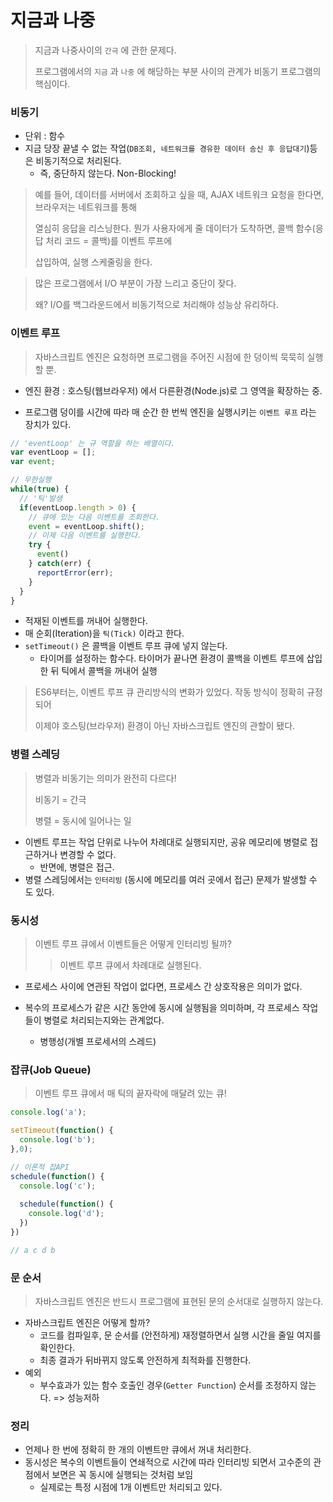 # 지금과 나중

> 지금과 나중사이의 `간극` 에 관한 문제다.
>
> 프로그램에서의 `지금` 과 `나중` 에 해당하는 부분 사이의 관계가 비동기 프로그램의 핵심이다.



### 비동기

- 단위 : 함수
- 지금 당장 끝낼 수 없는 작업(`DB조회, 네트워크를 경유한 데이터 송신 후 응답대기`)등 은 비동기적으로 처리된다.
  - 즉, 중단하지 않는다. Non-Blocking!

> 예를 들어, 데이터를 서버에서 조회하고 싶을 때, AJAX 네트워크 요청을 한다면, 브라우저는 네트워크를 통해
>
> 열심히 응답을 리스닝한다. 뭔가 사용자에게 줄 데이터가 도착하면, 콜백 함수(응답 처리 코드 = 콜백)를 이벤트 루프에
>
> 삽입하여, 실행 스케줄링을 한다.

> 많은 프로그램에서 I/O 부분이 가장 느리고 중단이 잦다. 
>
> 왜? I/O를 백그라운드에서 비동기적으로 처리해야 성능상 유리하다.



### 이벤트 루프

> 자바스크립트 엔진은 요청하면 프로그램을 주어진 시점에 한 덩이씩 묵묵히 실행할 뿐.

- 엔진 환경 : 호스팅(웹브라우저) 에서 다른환경(Node.js)로 그 영역을 확장하는 중.

- 프로그램 덩이를 시간에 따라 매 순간 한 번씩 엔진을 실행시키는 `이벤트 루프` 라는 장치가 있다.

```javascript
// 'eventLoop' 는 규 역할을 하는 배열이다.
var eventLoop = [];
var event;

// 무한실행
while(true) {
  // '틱'발생
  if(eventLoop.length > 0) {
    // 큐에 있는 다음 이벤트를 조회한다.
    event = eventLoop.shift();
    // 이제 다음 이벤트를 실행한다.
    try {
      event()
    } catch(err) {
      reportError(err);
    }
  }
}
```

- 적재된 이벤트를 꺼내어 실행한다.
- 매 순회(Iteration)을 `틱(Tick)` 이라고 한다.
- `setTimeout()` 은 콜백을 이벤트 루프 큐에 넣지 않는다.
  - 타이머를 설정하는 함수다. 타이머가 끝나면 환경이 콜백을 이벤트 루프에 삽입한 뒤 틱에서 콜백을 꺼내어 실행

> ES6부터는, 이벤트 루프 큐 관리방식의 변화가 있었다. 작동 방식이 정확히 규정되어
>
> 이제야 호스팅(브라우저) 환경이 아닌 자바스크립트 엔진의 관할이 됐다. 



### 병렬 스레딩

> 병렬과 비동기는 의미가 완전히 다르다!
>
> 비동기 = 간극
>
> 병렬 = 동시에 일어나는 일

- 이벤트 루프는 작업 단위로 나누어 차례대로 실행되지만, 공유 메모리에 병렬로 접근하거나 변경할 수 없다.
  - 반면에, 병렬은 접근.
- 병렬 스레딩에서는 `인터리빙` (동시에 메모리를 여러 곳에서 접근) 문제가 발생할 수 도 있다.



### 동시성

> 이벤트 루프 큐에서 이벤트들은 어떻게 인터리빙 될까?
>
> > 이벤트 루프 큐에서 차례대로 실행된다.

- 프로세스 사이에 연관된 작업이 없다면, 프로세스 간 상호작용은 의미가 없다.

- 복수의 프로세스가 같은 시간 동안에 동시에 실행됨을 의미하며, 각 프로세스 작업들이 병렬로 처리되는지와는 관계없다.
  - 병행성(개별 프로세서의 스레드)





### 잡큐(Job Queue)

> 이벤트 루프 큐에서 매 틱의 끝자락에 매달려 있는 큐!

```javascript
console.log('a');

setTimeout(function() {
  console.log('b');
},0);

// 이론적 잡API
schedule(function() {
  console.log('c');
  
  schedule(function() {
    console.log('d');
  })
})

// a c d b
```



### 문 순서

> 자바스크립트 엔진은 반드시 프로그램에 표현된 문의 순서대로 실행하지 않는다. 

- 자바스크립트 엔진은 어떻게 할까?
  - 코드를 컴파일후, 문 순서를 (안전하게) 재정렬하면서 실행 시간을 줄일 여지를 확인한다.
  - 최종 결과가 뒤바뀌지 않도록 안전하게 최적화를 진행한다.
- 예외
  - 부수효과가 있는 함수 호출인 경우(`Getter Function`) 순서를 조정하지 않는다. => 성능저하



### 정리

- 언제나 한 번에 정확히 한 개의 이벤트만 큐에서 꺼내 처리한다. 
- 동시성은 복수의 이벤트들이 연쇄적으로 시간에 따라 인터리빙 되면서 고수준의 관점에서 보면은 꼭 동시에 실행되는 것처럼 보임
  - 실제로는 특정 시점에 1개 이벤트만 처리되고 있다.

